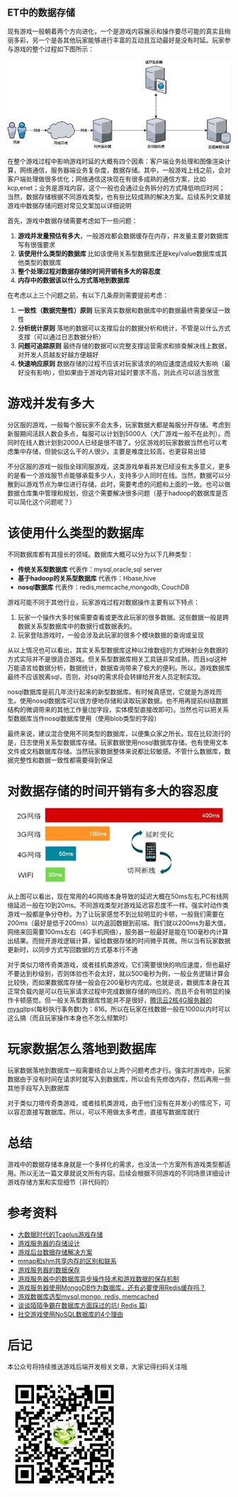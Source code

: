ET中的数据存储
----------------------
现有游戏一般朝着两个方向进化，一个是游戏内容展示和操作要尽可能的真实且绚丽多彩，另一个是各其他玩家能够进行丰富的互动且互动最好是没有时延。玩家参与游戏的整个过程如下图所示：

![](GameTotal.png)

在整个游戏过程中影响游戏时延的大概有四个因素：客户端业务处理和图像渲染计算，网络通信，服务器端业务复杂度，数据存储。其中，一般游戏上线之前，会对客户端处理做很多优化；网络通信这块现在有很多成熟的通信方案，比如kcp,enet；业务是游戏内容，这个一般也会通过业务拆分的方式降低响应时间；当然，数据存储根据不同游戏类型，也有些比较成熟的解决方案。后续系列文章就游戏中数据存储问题对常见文案加以详细说明

首先，游戏中数据存储需要考虑如下一些问题：

1. **游戏并发量预估有多大**，一般游戏都会数据缓存在内存，并发量主要对数据库写有很强要求
2. **该使用什么类型的数据库** 比如该使用关系型数据库还是key/value数据库或其他类型的数据库
3. **整个处理过程对数据存储的时间开销有多大的容忍度**
4. **内存中的数据该以什么方式落地到数据库**

在考虑以上三个问题之前，有以下几条原则需要提前考虑：

1. **一致性（数据完整性）原则** 玩家真实数据和数据库中的数据最终需要保证一致性
2. **分析统计原则** 落地的数据可以支撑后台的数据分析和统计，不管是以什么方式支撑（可以通过日志数据分析）
3. **问题可追踪原则** 最终存储的数据可以完整支撑运营需求和排查解决线上数据，对开发人员越友好越方便越好
4. **快速响应原则** 数据存储的过程不应该对玩家请求的响应速度造成较大影响（最好没有影响），但如果由于游戏内容对延时要求不高，则此点可以适当放宽


# 游戏并发有多大

分区服的游戏，一般每个服玩家不会太多，玩家数据大都是每服分开存储。考虑到新服期间活跃人数会多点，每服可以计划到5000人（大厂游戏一般不在此列）。而同时在线人数计划到2000人已经是很不错了。分区游戏的玩家数据当然也可以考虑集中存储，但貌似这么干的人很少。主要是难度比较高，也更容易出错

不分区服的游戏一般指全球同服游戏，这类游戏单看并发已经没有太多意义，更多的是看一个游戏服节点能够承载多少人，支持多少人同时在线。当然，数据可以分散到以游戏节点为单位进行存储，此时，需要考虑的问题和上面的一致。也可以做数据仓库集中管理和规划，但这个需要解决很多问题（基于hadoop的数据库是否可以简化这个问题呢？）

# 该使用什么类型的数据库
不同数据库都有其擅长的领域。数据库大概可以分为以下几种类型：

* **传统关系型数据库** 代表作：mysql,oracle,sql server
* **基于hadoop的关系型数据库** 代表作：Hbase,hive
* **nosql数据库** 代表作：redis,memcache,mongodb, CouchDB

游戏可能不同于其他行业，玩家游戏过程对数据操作主要有以下特点：

1. 玩家一个操作大多时候需要查看或更改此玩家的很多数据。这些数据一般是跨数据关系型数据库中的数据行或数据表的。
2. 玩家登陆游戏时，一般会涉及此玩家的很多个模块数据的查询或呈现

从以上情况也可以看出，其实关系型数据库这种以2维数组的方式映射业务数据的方式实际并不是很适合游戏。但关系型数据库相关工具链非常成熟，而且sql这种万能语言给数据分析，数据统计，数据查询带来了极大的便利。所以，游戏数据库最终不应该脱离sql，否则，对sql的需求将会转嫁给开发人员定制实现。

nosql数据库是前几年流行起来的新型数据库。有时候真感觉，它就是为游戏而生。使用nosql数据库可以很方便地存储和读取玩家数据。也不用再提前纠结数据结构的微调带来的其他工作量(加字段，实体模型直接改即可)。当然也可以把关系型数据库当作nosql数据库使用（使用blob类型的字段）

最终来说，建议混合使用不同类型的数据库，以便集众家之所长。现在比较流行的是，日志使用关系型数据库存储。玩家数据使用nosql数据库存储。也有使用文本文件或文档数据库存储。当然玩家数据整体来说都比较敏感。不管什么数据库，数据完整性和数据一致性都需要得到保证

# 对数据存储的时间开销有多大的容忍度

![](./wangluoshiyan.png)

从上图可以看出，现在常用的4G网络本身导致的延迟大概在50ms左右,PC有线网络延迟一般在10到20ms。不同游戏类型对游戏延迟容忍度不一样。强实时动作类游戏一般都是争分夺秒。为了让玩家感觉不到比较明显的卡顿，一般我们需要在200ms（最好是低于200ms）以内返回数据到前端。我们就以200ms为最大值，网络来回需要100ms左右（4G手机网络），服务器一般最好是能在100毫秒内计算出结果。而抛开游戏逻辑计算，留给数据存储的时间微乎其微。所以当有玩家数据更新时，以同步方式写回数据的方式基本行不通

对于类似刀塔传奇类游戏，或者挂机类游戏，它们需要很快的响应速度，但也最好不要达到秒级别，否则体验也不会太好，就以500毫秒为例，一般业务逻辑计算会比较快，而如果数据库存储一般会在200毫秒内完成。也就是说，数据库本身在其正常负载内是可以在玩家请求过程中完成数据存储的响应的。而且不会有明显的操作卡顿感觉。但一般关系型数据库性能并不是很好，[腾讯云2核4G服务器的mysql](https://cloud.tencent.com/document/product/236/8842)tps(每秒执行事务数)为：816。所以在玩家在线数据一般在1000以内时可以这么搞（而且玩家操作本身也不怎么频繁时）

# 玩家数据怎么落地到数据库

玩家数据落地到数据库一般需要结合以上两个问题考虑才行。强实时游戏中，玩家数据由于没有时间在请求时就写入到数据库，所以会有先修改内存，然后再用一些其他手段写入到数据库

对于类似刀塔传奇类游戏，或者挂机类游戏，由于他们没有在并发小的情况下，可以容忍直接写数据库。所以，可以不用做太多考虑，直接写数据库就行

# 总结

游戏中的数据存储本身就是一个多样化的需求，也没法一个方案所有游戏类型都适用。所以无法一篇文章就说文所有内容。后续会根据不同游戏的不同场景详细设计游戏存储方案和实现细节（非代码的）

# 参考资料
* [大数据时代的Tcaplus游戏存储](https://gameinstitute.qq.com/community/detail/102646)
* [游戏服务器的存储设计](https://www.jianshu.com/p/9436ee08895f)
* [游戏后台数据存储解决方案](https://www.jianshu.com/p/e857b49fc82f)
* [mmap和shm共享内存的区别和联系](https://www.cnblogs.com/cthon/p/9063841.html)
* [游戏服务器的数据保存](https://blog.csdn.net/codeandmore/article/details/51219855)
* [游戏服务器中的数据库异步操作技术和游戏数据的保存机制
](https://gameinstitute.qq.com/community/detail/110133)
* [游戏服务器使用MongoDB作为数据库，还有必要使用Redis缓存吗？](https://www.zhihu.com/question/29775064)
* [游戏数据库选型mysql,mongo, redis, memcached](http://www.cppblog.com/sunicdavy/archive/2015/06/19/210992.html)
* [谈谈陌陌争霸在数据库方面踩过的坑( Redis 篇)](https://blog.codingnow.com/2014/03/mmzb_redis.html)
* [社交游戏使用NoSQL数据库的4个理由](http://gamerboom.com/archives/58617)

# 后记
本公众号将持续推送游戏后端开发相关文章，大家记得扫码关注哦

![](../qrcode_for_gh_358fba492d69_258.jpg)